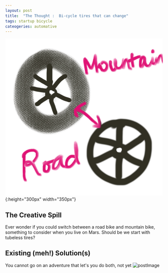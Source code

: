 ```yaml
---
layout: post
title:  "The Thought :  Bi-cycle tires that can change"
tags: startup bicycle
cateogeries: automative 
---
```

![bikeTires](/public/img/post/bikeTiresThatCanCHange.jpeg){:height="300px" width="350px"}
<!-- ![postImage](/public/img/logo.jpg){:.foo} --> 

## The Creative Spill
Ever wonder if you could switch between a road bike and mountain bike, something to consider when you live on Mars.
Should be we start with tubeless tires?
## Existing (meh!) Solution(s)
You cannot go on an adventure that let's you do both, not yet
![postImage](https://www.sportivecyclist.com/wp-content/uploads/hybrid-vs-road-bike.jpg)

